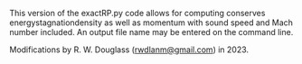 
This version of the exactRP.py code allows for computing conserves energystagnationdensity as well as momentum with sound speed and Mach number included.  An output file name may be entered on the command line.

Modifications by R. W. Douglass (rwdlanm@gmail.com) in 2023.


